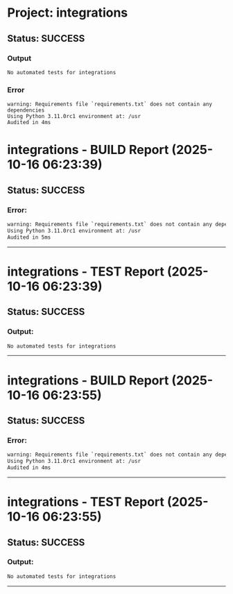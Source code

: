# Project: integrations

## Status: SUCCESS

### Output
```
No automated tests for integrations

```

### Error
```
warning: Requirements file `requirements.txt` does not contain any dependencies
Using Python 3.11.0rc1 environment at: /usr
Audited in 4ms

```

# integrations - BUILD Report (2025-10-16 06:23:39)

## Status: SUCCESS

### Error:
```bash
warning: Requirements file `requirements.txt` does not contain any dependencies
Using Python 3.11.0rc1 environment at: /usr
Audited in 5ms

```

---

# integrations - TEST Report (2025-10-16 06:23:39)

## Status: SUCCESS

### Output:
```bash
No automated tests for integrations

```

---

# integrations - BUILD Report (2025-10-16 06:23:55)

## Status: SUCCESS

### Error:
```bash
warning: Requirements file `requirements.txt` does not contain any dependencies
Using Python 3.11.0rc1 environment at: /usr
Audited in 4ms

```

---

# integrations - TEST Report (2025-10-16 06:23:55)

## Status: SUCCESS

### Output:
```bash
No automated tests for integrations

```

---


